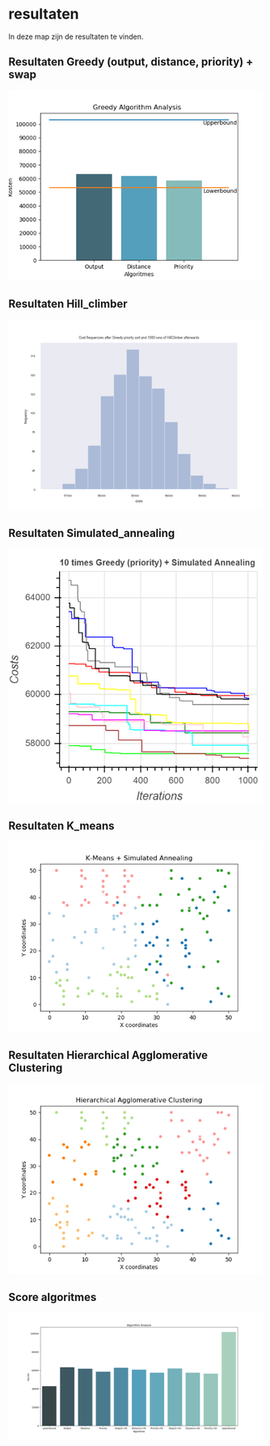 # resultaten

In deze map zijn de resultaten te vinden.

## Resultaten Greedy (output, distance, priority) + swap
<img src="https://github.com/broekm006/SmartGrid/blob/master/resultaten/visualisaties/greedy%20comparison.png"/>

## Resultaten Hill_climber
<img src="https://github.com/broekm006/SmartGrid/blob/master/resultaten/visualisaties/Cost%20frequencies%20after%20Greedy%20priority%20sort%20and%201000%20runs%20of%20HillClimber%20afterwards.png"/>

## Resultaten Simulated_annealing
<img src="https://github.com/broekm006/SmartGrid/blob/master/resultaten/visualisaties/simulated_10times.PNG"/>

## Resultaten K_means
<img src="https://github.com/broekm006/SmartGrid/blob/master/resultaten/visualisaties/K-means/kmeansAndSimulated.png"/>

## Resultaten Hierarchical Agglomerative Clustering
<img src="https://github.com/broekm006/SmartGrid/blob/master/resultaten/visualisaties/Hierarchical_Agglomerative_Clustering_V2.png"/>

## Score algoritmes
<img src="https://github.com/broekm006/SmartGrid/blob/master/resultaten/visualisaties/all_algorithms.png"/>
